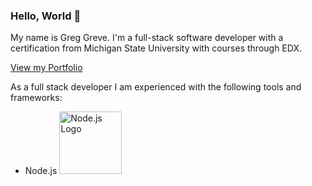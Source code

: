 ### Hello, World 👋

My name is Greg Greve. I'm a full-stack software developer with a certification from Michigan State University with courses through EDX. 

[View my Portfolio](https://react-portfolio-greg-greve.netlify.app/)

As a full stack developer I am experienced with the following tools and frameworks:

*    Node.js <img src="https://github.com/Goobergreve09/Goobergreve09/assets/143923830/6d750945-cba7-4f38-82e4-14e241741c42" alt="Node.js Logo" style="width:100px;height:100px;">


